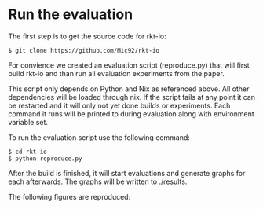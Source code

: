 # Run the evaluation

<!--
Due its special hardware requirments we provide ssh access to our evaluation
machines. Please contact the paper author email address to obtain ssh keys. The
machines will have the correct hardware and also software installed to run the
experiments. If you run into problems you can write join the IRC channel #rkt-io
on freenode fro a live chat (there is also a webchat version at
https://webchat.freenode.net/) or write an email for further questions.
-->


The first step is to get the source code for rkt-io:

```console
$ git clone https://github.com/Mic92/rkt-io
```

For convience we created an evaluation script (reproduce.py) that will first build rkt-io and than run all evaluation experiments from the paper. 

This script only depends on Python and Nix as referenced above. All other dependencies will be loaded through nix. If the script fails at any point it can be restarted and it will only not yet done builds or experiments. Each command it runs will be printed to during evaluation along with environment variable set.

To run the evaluation script use the following command:

```console
$ cd rkt-io
$ python reproduce.py 
```

After the build is finished, it will start evaluations and generate graphs for each afterwards. The graphs will be written to ./results.

The following figures are reproduced:

<!--
    Figure 1. Micro-benchmarks to showcase the performance of syscalls, storage and network stacks across different systems
        a) System call latency with sendto()
        b) Storage stack performance with fio
        c) Network stack performance with iPerf

    Figure 5. Micro-benchmarks to showcase the effectiveness of various design choices in rkt-io Effectiveness of the SMP design w/ fio with increasing number of threads
        a) Effectiveness of the SMP design w/ fio with increasing number of threads
        b) iPerf throughput w/ different optimizations
        c) Effectiveness of hardware-accelerated crypto routines

    Figure 7. The above plots compare the performance of four real-world applications (SQlite, Ngnix, Redis, and MySQL) while running atop native linux
        a) SQLite throughput w/ Speedtest (no security) and three secure systems: Scone, SGX-LKL and rkt-io
        b) Nginx latency w/ wrk
        c) Nginx throughput w/ wrk
        d) Redis throughput w/ YCSB (A)
        e) Redis latency w/ YCSB (A)
        f) MySQL OLTP throughput w/ sys-bench
-->
